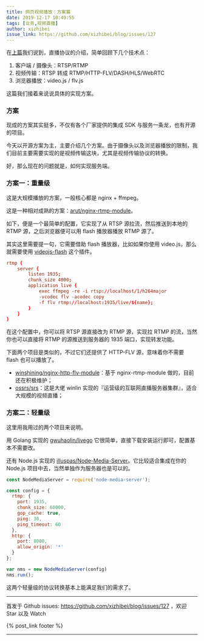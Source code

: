 ```yaml
---
title: 网页视频播放：方案篇
date: 2019-12-17 10:49:55
tags: [业务,视频直播]
author: xizhibei
issue_link: https://github.com/xizhibei/blog/issues/127
---
```

<!-- en_title: h5-video-playback-program -->

在[上篇](https://github.com/xizhibei/blog/issues/126)我们说到，直播协议的介绍，简单回顾下几个技术点：

1.  客户端 / 摄像头：RTSP/RTMP
2.  视频传输：RTSP 转成 RTMP/HTTP-FLV/DASH/HLS/WebRTC
3.  浏览器播放：video.js / flv.js

这篇我们接着来说说具体的实现方案。

### 方案

现成的方案其实挺多，不仅有各个厂家提供的集成 SDK 与服务一条龙，也有开源的项目。

今天以开源方案为主，主要介绍几个方案。由于摄像头以及浏览器播放的限制，我们目前主要需要实现的是视频传输这块，尤其是视频传输协议的转换。

好，那么现在的问题就是，如何实现服务端。

### 方案一：重量级

这是大规模播放的方案，一般核心都是 nginx + ffmpeg。

这是一种相对成熟的方案：[arut/nginx-rtmp-module](https://github.com/arut/nginx-rtmp-module)。

如下，便是一个最简单的配置，它实现了从 RTSP 源拉流，然后推送到本地的 RTMP 源，之后浏览器便可以用 flash 播放器播放 RTMP 源了。

其实这里需要提一句，它需要借助 flash 播放器，比如如果你使用 video.js，那么就需要使用 [videojs-flash](https://github.com/videojs/videojs-flash) 这个插件。

```conf
rtmp {
    server {
        listen 1935;
        chunk_size 4000;
        application live {
            exec ffmpeg -re -i rtsp://localhost/1/h264major
            -vcodec flv -acodec copy
            -f flv rtmp://localhost:1935/live/${name};
        }
    }
}
```

在这个配置中，你可以将 RTSP 源直接改为 RTMP 源，实现拉 RTMP 的流，当然你也可以直接将 RTMP 的源推送到服务器的 1935 端口，实现转发功能。

下面两个项目是类似的，不过它们还提供了 HTTP-FLV 源，意味着你不需要 flash 也可以播放了。

-   [winshining/nginx-http-flv-module](https://github.com/winshining/nginx-http-flv-module)：基于 nginx-rtmp-module 做的，目前还在积极维护；
-   [ossrs/srs](https://github.com/ossrs/srs)：这是大佬 winlin 实现的『运营级的互联网直播服务器集群』，适合大规模的视频直播；

### 方案二：轻量级

这里用我用过的两个项目来说明。

用 Golang 实现的 [gwuhaolin/livego](https://github.com/gwuhaolin/livego) 它很简单，直接下载安装运行即可，配置基本不需要改。

还有 Node.js 实现的 [illuspas/Node-Media-Server](https://github.com/illuspas/Node-Media-Server)。它比较适合集成在你的 Node.js 项目中去，当然单独作为服务器也是可以的。

```js
const NodeMediaServer = require('node-media-server');

const config = {
  rtmp: {
    port: 1935,
    chunk_size: 60000,
    gop_cache: true,
    ping: 30,
    ping_timeout: 60
  },
  http: {
    port: 8000,
    allow_origin: '*'
  }
};

var nms = new NodeMediaServer(config)
nms.run();
```

这两个轻量级的协议转换基本上能满足我们的需求了。


***
首发于 Github issues: https://github.com/xizhibei/blog/issues/127 ，欢迎 Star 以及 Watch

{% post_link footer %}
***